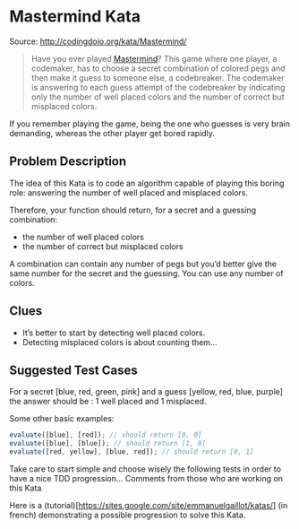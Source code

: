 # Mastermind Kata

Source: http://codingdojo.org/kata/Mastermind/

>Have you ever played <a href="https://en.wikipedia.org/wiki/Mastermind_(board_game)">Mastermind</a>? This game where one player, a codemaker, has to choose a secret combination of colored pegs and then make it guess to someone else, a codebreaker. The codemaker is answering to each guess attempt of the codebreaker by indicating only the number of well placed colors and the number of correct but misplaced colors.

If you remember playing the game, being the one who guesses is very brain demanding, whereas the other player get bored rapidly.

## Problem Description

The idea of this Kata is to code an algorithm capable of playing this boring role: answering the number of well placed and misplaced colors.

Therefore, your function should return, for a secret and a guessing combination:

- the number of well placed colors
- the number of correct but misplaced colors

A combination can contain any number of pegs but you’d better give the same number for the secret and the guessing. You can use any number of colors.

## Clues

- It’s better to start by detecting well placed colors.
- Detecting misplaced colors is about counting them…

## Suggested Test Cases

For a secret [blue, red, green, pink] and a guess [yellow, red, blue, purple] the answer should be : 1 well placed and 1 misplaced.

Some other basic examples:

```js
evaluate([blue], [red]); // should return [0, 0]
evaluate([blue], [blue]); // should return [1, 0]
evaluate([red, yellow], [blue, red]); // should return [0, 1]
```

Take care to start simple and choose wisely the following tests in order to have a nice TDD progression…
Comments from those who are working on this Kata

Here is a (tutorial)[https://sites.google.com/site/emmanuelgaillot/katas/] (in french) demonstrating a possible progression to solve this Kata.
